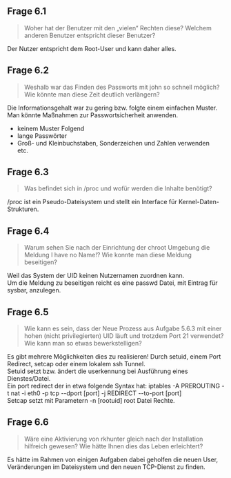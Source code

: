 ## Frage 6.1
>Woher hat der Benutzer mit den „vielen“ Rechten diese? Welchem anderen Benutzer entspricht dieser Benutzer?

Der Nutzer entspricht dem Root-User und kann daher alles.

## Frage 6.2
>Weshalb war das Finden des Passworts mit john so schnell möglich? Wie könnte man diese Zeit deutlich verlängern?

Die Informationsgehalt war zu gering bzw. folgte einem einfachen Muster.  
Man könnte Maßnahmen zur Passwortsicherheit anwenden.  
- keinem Muster Folgend
- lange Passwörter
- Groß- und Kleinbuchstaben, Sonderzeichen und Zahlen verwenden  
etc.

## Frage 6.3
>Was befindet sich in /proc und wofür werden die Inhalte benötigt?

/proc ist ein Pseudo-Dateisystem und stellt ein Interface für Kernel-Daten-Strukturen.

## Frage 6.4
>Warum sehen Sie nach der Einrichtung der chroot Umgebung die Meldung I have no Name!? Wie konnte man diese Meldung beseitigen?

Weil das System der UID keinen Nutzernamen zuordnen kann.  
Um die Meldung zu beseitigen reicht es eine passwd Datei, mit Eintrag für sysbar, anzulegen.

## Frage 6.5
>Wie kann es sein, dass der Neue Prozess aus Aufgabe 5.6.3 mit einer hohen
(nicht privilegierten) UID läuft und trotzdem Port 21 verwendet? Wie kann man so etwas
bewerkstelligen?

Es gibt mehrere Möglichkeiten dies zu realisieren! Durch setuid, einem Port Redirect, setcap oder einem lokalem ssh Tunnel.  
Setuid setzt bzw. ändert die userkennung bei Ausführung eines Dienstes/Datei.  
Ein port redirect der in etwa folgende Syntax hat: iptables -A PREROUTING -t nat -i eth0 -p tcp --dport [port] -j REDIRECT --to-port [port]  
Setcap setzt mit Parametern -n [rootuid] root Datei Rechte.

## Frage 6.6
>Wäre eine Aktivierung von rkhunter gleich nach der Installation hilfreich gewesen? Wie hätte Ihnen dies das Leben erleichtert?

Es hätte im Rahmen von einigen Aufgaben dabei geholfen die neuen User, Veränderungen im Dateisystem und den neuen TCP-Dienst zu finden.
